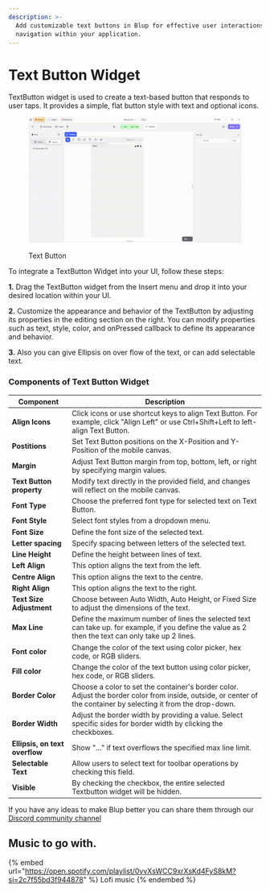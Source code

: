 ```yaml
---
description: >-
  Add customizable text buttons in Blup for effective user interactions and
  navigation within your application.
---
```


# Text Button Widget

TextButton widget is used to create a text-based button that responds to user taps. It provides a simple, flat button style with text and optional icons.

<figure><img src="../../../.gitbook/assets/text-button-ui.gif" alt="Text Button"><figcaption><p>Text Button</p></figcaption></figure>

To integrate a TextButton Widget into your UI, follow these steps:

**1.** Drag the TextButton widget from the Insert menu and drop it into your desired location within your UI.

**2.** Customize the appearance and behavior of the TextButton by adjusting its properties in the editing section on the right. You can modify properties such as text, style, color, and onPressed callback to define its appearance and behavior.

**3.** Also you can give Ellipsis on over flow of the text, or can add selectable text.

### Components of Text Button Widget

| Component                      | Description                                                                                                                                                      |
| ------------------------------ | ---------------------------------------------------------------------------------------------------------------------------------------------------------------- |
| **Align Icons**                | Click icons or use shortcut keys to align Text Button. For example, click "Align Left" or use Ctrl+Shift+Left to left-align Text Button.                         |
| **Postitions**                 | Set Text Button positions on the X-Position and Y-Position of the mobile canvas.                                                                                 |
| **Margin**                     | Adjust Text Button margin from top, bottom, left, or right by specifying margin values.                                                                          |
| **Text Button property**       | Modify text directly in the provided field, and changes will reflect on the mobile canvas.                                                                       |
| **Font Type**                  | Choose the preferred font type for selected text on Text Button.                                                                                                 |
| **Font Style**                 | Select font styles from a dropdown menu.                                                                                                                         |
| **Font Size**                  | Define the font size of the selected text.                                                                                                                       |
| **Letter spacing**             | Specify spacing between letters of the selected text.                                                                                                            |
| **Line Height**                | Define the height between lines of text.                                                                                                                         |
| **Left Align**                 | This option aligns the text from the left.                                                                                                                       |
| **Centre Align**               | This option aligns the text to the centre.                                                                                                                       |
| **Right Align**                | This option aligns the text to the right.                                                                                                                        |
| **Text Size Adjustment**       | Choose between Auto Width, Auto Height, or Fixed Size to adjust the dimensions of the text.                                                                      |
| **Max Line**                   | Define the maximum number of lines the selected text can take up. for example, if you define the value as 2 then the text can only take up 2 lines.              |
| **Font color**                 | Change the color of the text using color picker, hex code, or RGB sliders.                                                                                       |
| **Fill color**                 | Change the color of the text button using color picker, hex code, or RGB sliders.                                                                                |
| **Border Color**               | Choose a color to set the container's border color. Adjust the border color from inside, outside, or center of the container by selecting it from the drop-down. |
| **Border Width**               | Adjust the border width by providing a value. Select specific sides for border width by clicking the checkboxes.                                                 |
| **Ellipsis, on text overflow** | Show "..." if text overflows the specified max line limit.                                                                                                       |
| **Selectable Text**            | Allow users to select text for toolbar operations by checking this field.                                                                                        |
| **Visible**                    | By checking the checkbox, the entire selected Textbutton widget will be hidden.                                                                                  |

If you have any ideas to make Blup better you can share them through our [Discord community channel](https://discord.com/channels/940632966093234176/965313562425823303)

## Music to go with.

{% embed url="https://open.spotify.com/playlist/0vvXsWCC9xrXsKd4FyS8kM?si=2c7f55bd3f944878" %}
Lofi music
{% endembed %}
